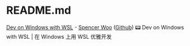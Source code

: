 # README.md

[Dev on Windows with WSL](https://dowww.spencerwoo.com/) - [Spencer Woo](https://spencerwoo.com/) ([Github](https://github.com/spencerwooo/dowww))
📟 Dev on Windows with WSL | 在 Windows 上用 WSL 优雅开发
